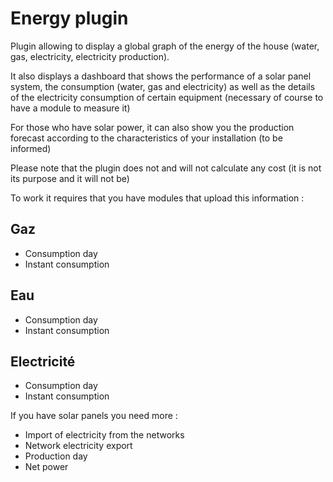# Energy plugin

Plugin allowing to display a global graph of the energy of the house (water, gas, electricity, electricity production).

It also displays a dashboard that shows the performance of a solar panel system, the consumption (water, gas and electricity) as well as the details of the electricity consumption of certain equipment (necessary of course to have a module to measure it)

For those who have solar power, it can also show you the production forecast according to the characteristics of your installation (to be informed)

Please note that the plugin does not and will not calculate any cost (it is not its purpose and it will not be)

To work it requires that you have modules that upload this information : 

## Gaz

- Consumption day
- Instant consumption

## Eau

- Consumption day
- Instant consumption

## Electricité

- Consumption day
- Instant consumption

If you have solar panels you need more : 

- Import of electricity from the networks
- Network electricity export
- Production day
- Net power
